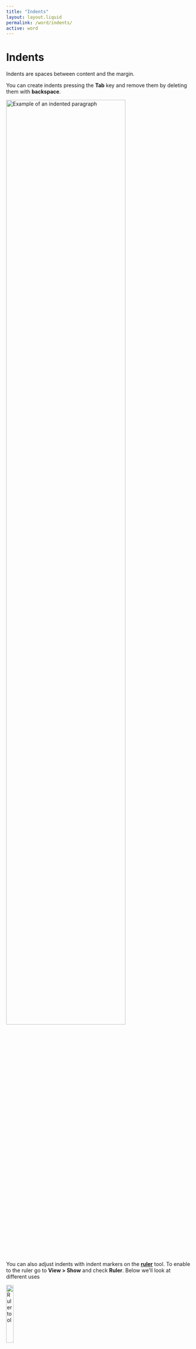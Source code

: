 ```yaml
---
title: "Indents"
layout: layout.liquid
permalink: /word/indents/
active: word
---
```


<h1>Indents</h1>

<section class="section-light">

<p>Indents are spaces between content and the margin.</p>

<p>You can create indents pressing the <strong>Tab</strong> key and remove them by deleting them with <strong>backspace</strong>.</p>

<p><img class="border" src="{{ '/assets/images/word/Indents/Indent%20example.png' | url }}" alt="Example of an indented paragraph" style="display: inline; margin: auto; height:80%; width: 80%;"></p>

<p>You can also adjust indents with indent markers on the <strong><a href="/glossary/#ruler">ruler</a></strong> tool. To enable to the ruler go to <strong>View > Show</strong> and check <strong>Ruler</strong>. Below we'll look at different uses</p>

<p><img src="{{ '/assets/images/word/Indents/ruler.png' | url }}" alt="Ruler tool" style="display: inline; margin: auto; height:20%; width: 20%;"></p>


<h2 id="pargraphs-and-indents">Paragraphs and indents</h2>

With the <a href="/glossary/#insertion-point">insertion point</a> on the paragraph, on the <a href="/glossary/#ruler">ruler</a> above the page you'll see the indent markers aligned together like this:
<p><img class="border" src="{{ '/assets/images/word/Indents/Paragraph%20indent%20markers%20on%20ruler.png' | url }}" alt="Paragraph and indent markers" style="display: inline; margin: auto; height:100%; width: 100%;"></p>

<p>Here's what each of the indent markers do when working with paragraphs:</p>

<table class="no-border">
    <colgroup>
      <col style="width: 20%;">
      <col style="width: 80%;">
    </colgroup>
    <tbody>
      <tr>
        <td><img src="{{ '/assets/images/word/Indents/First%20line%20indent.png' | url }}" alt="Fire line indent" style="display: block; margin: auto; height:50%; width: 50%;"></td>
        <td><strong>First line indent</strong> - Controls where the first line of the pargraph begins.</td>
      </tr>
      <tr>
        <td><img src="{{ '/assets/images/word/Indents/Hanging%20Indent.png' | url }}" alt="Hanging indent" style="display: block; margin: auto; height:50%; width: 50%;"></td>
        <td><strong>Hanging Indent</strong> - Controls where all lines except the first line begin.
      <tr>
        <td><img src="{{ '/assets/images/word/Indents/Left%20Indent.png' | url }}" alt="Left indent" style="display: block; margin: auto; height:50%; width: 50%;"></td>
        <td><strong>Left Indent</strong> - Moves both the above indents together, shifting the entire paragraph left or right.
      </tr>
</table>

<p><img class="border" src="{{ '/assets/images/word/Indents/Paragraph%20indent%20marker%20adjust%20example.gif' | url }}" alt="Paragraph and indent markers" style="display: inline; margin: auto; height:100%; width: 100%;"></p>


<h2 id="lists-and-indents">Lists and indents</h2>

When it comes to bullet and number lists, the indent markers work slightly differently. They're not aligned like in paragraphs and this is to do with the different functions they have for lists.

<p><img class="border" src="{{ '/assets/images/word/Indents/List%20indent%20markers%20on%20ruler.png' | url }}" alt="Lists and indent markers" style="display: inline; margin: auto; height:50%; width: 50%;"></p>

<table class="no-border">
    <colgroup>
      <col style="width: 20%;">
      <col style="width: 80%;">
    </colgroup>
    <tbody>
      <tr>
        <td><img src="{{ '/assets/images/word/Indents/First%20line%20indent.png' | url }}" alt="First line indent" style="display: block; margin: auto; height:50%; width: 50%;"></td>
        <td><strong>First line indent</strong> - Controls where bullet/number begins.</td>
      </tr>
      <tr>
        <td><img src="{{ '/assets/images/word/Indents/Hanging%20Indent.png' | url }}" alt="Hanging indent" style="display: block; margin: auto; height:50%; width: 50%;"></td>
        <td><strong>Hanging Indent</strong> - Controls where the text begins after the bullet.
      <tr>
        <td><img src="{{ '/assets/images/word/Indents/Left%20Indent.png' | url }}" alt="Left indent" style="display: block; margin: auto; height:50%; width: 50%;"></td>
        <td><strong>Left Indent</strong> - Moves both the above indents together, shifting both the bullet/number and line/paragraph left or right.
      </tr>
</table>

<p>Here's a simple example adjusting the bullet and spacing on a single sub-bullet. Typically you'd  adjust all the sub-bullets together, in which case you'd select them all first then drag the indent markers as needed.</p>

<p><img class="border" src="{{ '/assets/images/word/Indents/List%20indent%20marker%20adjust%20example.gif' | url }}" alt="List indent marker adjust example" style="display: inline; margin: auto; height:50%; width: 50%;"></p>





<h2 id="table-lists-and-indents">Table lists and indents</h2>
<p>If you apply a bullet/number list in a table it'll look something like this below. Word's default spacing jutting out from the column border like that isn't exactly useful when you're typically limited for space in columns, but you can fix this up using the indent markers:</p>
<img src="{{ '/assets/images/word/Indents/Table%20list%20default%20indent.png' | url }}" alt="Table list default indent" style="display: inline; margin: auto; height:80%; width: 80%;">

<p>Since it's a list the indent markers will work based on that, but ebcause we're inside a table there's another marker called a <strong>Column boundary marker</strong> to be aware of too:</p>

<table class="no-border">
    <colgroup>
      <col style="width: 20%;">
      <col style="width: 80%;">
    </colgroup>
    <tbody>
      <tr>
        <td><img src="{{ '/assets/images/word/Indents/First%20line%20indent.png' | url }}" alt="First line indent" style="display: block; margin: auto; height:50%; width: 50%;"></td>
        <td><strong>First line indent</strong> - Controls where bullet/number begins.</td>
      </tr>
      <tr>
        <td><img src="{{ '/assets/images/word/Indents/Hanging%20Indent.png' | url }}" alt="Hanging indent" style="display: block; margin: auto; height:50%; width: 50%;"></td>
        <td><strong>Hanging Indent</strong> - Controls where the text begins after the bullet/number.
      <tr>
        <td><img src="{{ '/assets/images/word/Indents/Left%20Indent.png' | url }}" alt="Left indent" style="display: block; margin: auto; height:50%; width: 50%;"></td>
        <td><strong>Left Indent</strong> - Moves both the above indents together, shifting both the bullet/number and line/paragraph left or right.
      </tr>
      <tr>
        <td><img src="{{ '/assets/images/word/Indents/Column%20boundary%20marker.png' | url }}" alt="Column boundary marker" style="display: block; margin: auto; height:50%; width: 50%;"></td>
        <td><strong>Column boundary marker</strong> - Marks the position of a column border in a multi-column table, you can also drag this to adjust the column width. </td>
      </tr>
</table>

<p>Here's a trick to neaten up bullets/numbers in lists:</p> 
<p>Adjust the <strong>First line indent</strong> dragging it right to reduce the space between the bullet/number and the content, then drag the <strong>Left indent</strong> to the left to bring everything closer to the column border. Take a look:</p>

<p><img class="border" src="{{ '/assets/images/word/Indents/Table%20list%20indent%20marker%20adjust%20example.gif' | url }}" alt="Table list indent marker adjust example" style="display: inline; margin: auto; height:75%; width: 75%;"></p>

<p>The <strong>column boundary marker</strong> can be dragged to adjust the column border as well:</p>

<p><img class="border" src="{{ '/assets/images/word/Indents/Column%20boundary%20marker%20adjust%20example.gif' | url }}" alt="Column boundary marker adjust example" style="display: inline; margin: auto; height:75%; width: 75%;"></p>

</section>